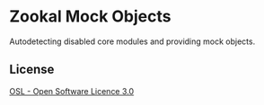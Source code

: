 Zookal Mock Objects
===================

Autodetecting disabled core modules and providing mock objects.

License
-------
[OSL - Open Software Licence 3.0](http://opensource.org/licenses/osl-3.0.php)

